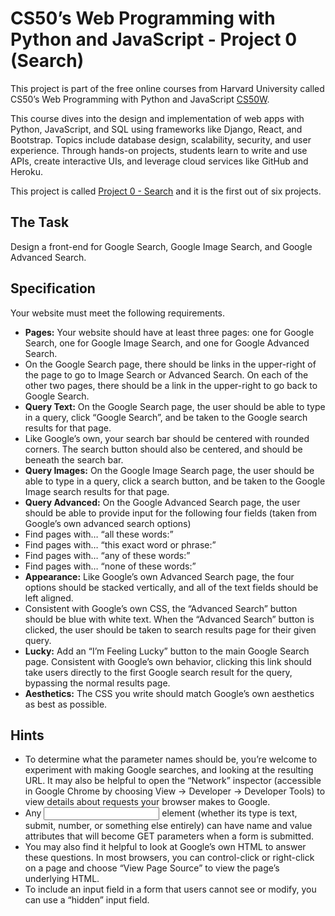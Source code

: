 # CS50’s Web Programming with Python and JavaScript - Project 0 (Search)

This project is part of the free online courses from Harvard University called CS50’s Web Programming with Python and JavaScript [CS50W](https://cs50.harvard.edu/web/2020/).

This course dives into the design and implementation of web apps with Python, JavaScript, and SQL using frameworks like Django, React, and Bootstrap.
Topics include database design, scalability, security, and user experience.
Through hands-on projects, students learn to write and use APIs, create interactive UIs, and leverage cloud services like GitHub and Heroku.

This project is called [Project 0 - Search](https://cs50.harvard.edu/web/2020/projects/0/search/) and it is the first out of six projects.

## The Task
Design a front-end for Google Search, Google Image Search, and Google Advanced Search.

## Specification
Your website must meet the following requirements.
- **Pages:** Your website should have at least three pages: one for Google Search, one for Google Image Search, and one for Google Advanced Search.
 - On the Google Search page, there should be links in the upper-right of the page to go to Image Search or Advanced Search. On each of the other two pages, there should be a link in the upper-right to go back to Google Search.
- **Query Text:** On the Google Search page, the user should be able to type in a query, click “Google Search”, and be taken to the Google search results for that page.
 - Like Google’s own, your search bar should be centered with rounded corners. The search button should also be centered, and should be beneath the search bar.
- **Query Images:** On the Google Image Search page, the user should be able to type in a query, click a search button, and be taken to the Google Image search results for that page.
- **Query Advanced:** On the Google Advanced Search page, the user should be able to provide input for the following four fields (taken from Google’s own advanced search options)
 - Find pages with… “all these words:”
 - Find pages with… “this exact word or phrase:”
 - Find pages with… “any of these words:”
 - Find pages with… “none of these words:”
- **Appearance:** Like Google’s own Advanced Search page, the four options should be stacked vertically, and all of the text fields should be left aligned.
 - Consistent with Google’s own CSS, the “Advanced Search” button should be blue with white text. When the “Advanced Search” button is clicked, the user should be taken to search results page for their given query.
- **Lucky:** Add an “I’m Feeling Lucky” button to the main Google Search page. Consistent with Google’s own behavior, clicking this link should take users directly to the first Google search result for the query, bypassing the normal results page.
- **Aesthetics:** The CSS you write should match Google’s own aesthetics as best as possible.

## Hints
- To determine what the parameter names should be, you’re welcome to experiment with making Google searches, and looking at the resulting URL. It may also be helpful to open the “Network” inspector (accessible in Google Chrome by choosing View -> Developer -> Developer Tools) to view details about requests your browser makes to Google.
 - Any <input> element (whether its type is text, submit, number, or something else entirely) can have name and value attributes that will become GET parameters when a form is submitted.
 - You may also find it helpful to look at Google’s own HTML to answer these questions. In most browsers, you can control-click or right-click on a page and choose “View Page Source” to view the page’s underlying HTML.
- To include an input field in a form that users cannot see or modify, you can use a “hidden” input field.
